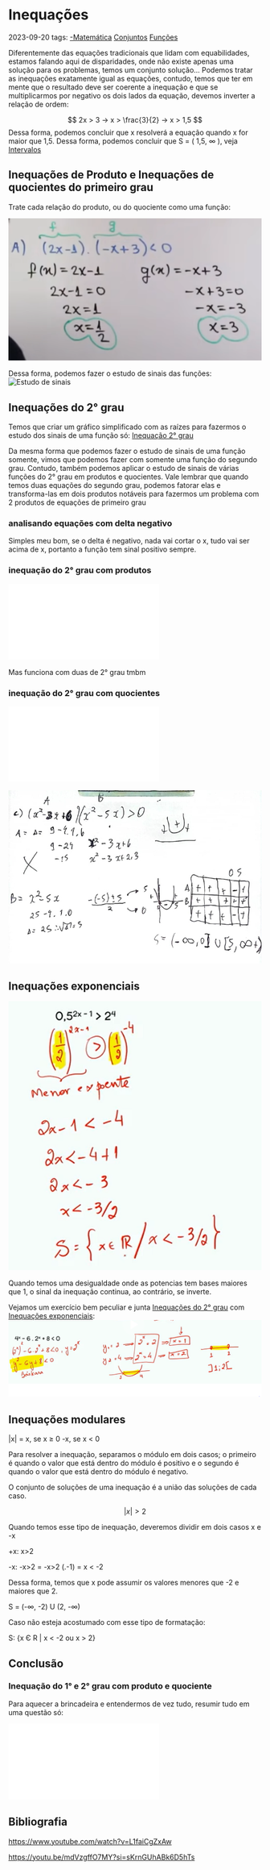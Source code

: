 # Inequações
2023-09-20
tags: [-Matemática](../-Matemática.md) [Conjuntos](../Conjuntos%20numéricos/Conjuntos.md) [Funções](../Algebra/Funções.md)

Diferentemente das equações tradicionais que lidam com equabilidades, estamos falando aqui de disparidades, onde não existe apenas uma solução para os problemas, temos um conjunto solução... Podemos tratar as inequações exatamente igual as equações, contudo, temos que ter em mente que o resultado deve ser coerente a inequação e que se multiplicarmos por negativo os dois lados da equação, devemos inverter a relação de ordem:

$$ 2x > 3 → x > \frac{3}{2} → x > 1,5  $$
Dessa forma, podemos concluir que x resolverá a equação quando x for maior que 1,5. Dessa forma, podemos concluir que S  = ( 1,5,  ∞ ), veja [Intervalos](../Conjuntos%20numéricos/Conjuntos.md#Intervalos)

## Inequações de Produto e Inequações de quocientes do primeiro grau

Trate cada relação do produto, ou do quociente como uma função:

![](../../../img/Pasted%20image%2020230920190604.png)

Dessa forma, podemos fazer o estudo de sinais das funções: ![Estudo de sinais](../Algebra/Funções.md#Estudo%20de%20sinais)

## Inequações do 2° grau

Temos que criar um gráfico simplificado com as raízes para fazermos o estudo dos sinais de uma função só: [Inequação 2° grau](../../../img/Inequação%202°%20grau.md)

Da mesma forma que podemos fazer o estudo de sinais de uma função somente, vimos que podemos fazer com somente uma função do segundo grau. Contudo, também podemos aplicar o estudo de sinais de várias funções do 2° grau em produtos e quocientes.
Vale lembrar que quando temos duas equações do segundo grau, podemos fatorar elas e transforma-las em dois produtos notáveis para fazermos um problema com 2 produtos de equações de primeiro grau

### analisando equações com delta negativo

Simples meu bom, se o delta é negativo, nada vai cortar o x, tudo vai ser acima de x, portanto a função tem sinal positivo sempre.

### inequação do 2° grau com produtos

![Inequação do segundo grau de produto](../../../img/Inequação%20do%20segundo%20grau%20de%20produto.md)

Mas funciona com duas de 2° grau tmbm 

### inequação do 2° grau com quocientes

![inequação do segundo grau com quociente](../../../img/inequação%20do%20segundo%20grau%20com%20quociente.md)

![](../../../img/Screenshot_20240323_153545_CamScanner.jpg)

## Inequações exponenciais


![](../../../img/Pasted%20image%2020231203155519.png)

Quando temos uma desigualdade onde as potencias tem bases maiores que 1, o sinal da inequação continua, ao contrário, se inverte.

Vejamos um exercício bem peculiar e junta [Inequações do 2° grau](#Inequações%20do%202°%20grau) com [Inequações exponenciais](#Inequações%20exponenciais): 
![](../../../img/Pasted%20image%2020231203160330.png)

## Inequações modulares

|x| = x, se x ≥ 0
-x, se x < 0

Para resolver a inequação, separamos o módulo em dois casos; o primeiro é quando o valor que está dentro do módulo é positivo e o segundo é quando o valor que está dentro do módulo é negativo.

O conjunto de soluções de uma inequação é a união das soluções de cada caso.

$$|x| > 2$$

Quando temos esse tipo de inequação, deveremos dividir em dois casos x e -x

+x: x>2

-x: -x>2 = -x>2 (.-1) = x < -2 

Dessa forma, temos que x pode assumir os valores menores que -2 e maiores que 2.

S = (-∞, -2) U (2, -∞)

Caso não esteja acostumado com esse tipo de formatação:

 S: {x Є R | x < -2 ou x > 2}



## Conclusão

### Inequação do 1° e 2° grau com produto e quociente

Para aquecer a brincadeira  e entendermos de vez tudo, resumir tudo em uma questão só:

![juntaTudoDeSegundoGrau](../../../img/juntaTudoDeSegundoGrau.md)

## Bibliografia

https://www.youtube.com/watch?v=L1faiCgZxAw

https://youtu.be/mdVzgffO7MY?si=sKrnGUhABk6D5hTs
